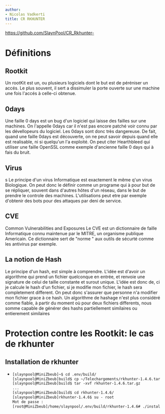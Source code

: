 ```yaml
---
author:
- Nicolas Vadkerti
title: CR RKHUNTER
---
```


<https://github.com/SlaynPool/CR_Rkhunter->

Définitions
===========

Rootkit
-------

Un rootKit est un, ou plusieurs logiciels dont le but est de péréniser
un accés. Le plus souvent, il sert a dissimuler la porte ouverte sur une
machine une fois l'accés à celle-ci obtenue.

0days
-----

Une faille 0 days est un bug d'un logiciel qui laisse des failles sur
une machines. On l'appelle 0days car il n'est pas encore patché voir
connu par les dévellopeurs du logiciel. Les 0days sont donc très
dangereuse. De fait, quand une faille 0days est découverte, on ne peut
savoir depuis quand elle est realisable, ni si quelqu'un l'a exploité.
On peut citer Hearthbleed qui utiliser une faille OpenSSL comme exemple
d'ancienne faille 0 days qui à fais du bruit.

Virus
-----

s Le principe d'un virus Informatique est exactement le même q'un virus
Biologique. On peut donc le définir comme un programe qui à pour but de
se répliquer, souvent dans d'autres hôtes d'un réseau, dans le but de
prendre le controle des machines. L'utilisations peut etre par exemple
d'obtenir des bots pour des attaques par deni de service.

CVE
---

Common Vulnerabilities and Exposures Le CVE est un dictionnaire de
faille Informatique connu maintenue par le MITRE, un organisme publique
Americain. Ce dictionnaire sert de "norme " aux outils de sécurté comme
les antivirus par exemple.

La notion de Hash
-----------------

Le principe d'un hash, est simple à comprendre. L'idée est d'avoir un
algorithme qui prend un fichier quelconque en entrée, et renvoie une
signature de celui de taille constante et surout unique. L'idée est donc
de, ci je calcule le hash d'un fichier, si je modifie mon fichier, le
hash sera completement different. On peut donc s'assurer que personne
n'a modifier mon fichier grace à ce hash. Un algorithme de hashage n'est
plus considéré comme fiable, à partir du moment où pour deux fichiers
differents, nous somme capable de générer des hashs partiellement
similaires ou entierement similaires

Protection contre les Rootkit: le cas de rkhunter
=================================================

 Installation de rkhunter 
-------------------------

-   ``` {#commande/installRkhunter.txt .default caption="Installation de RKHUNTER" label="commande/installRkhunter.txt" style="Style1"}
    [slaynpool@MiniZbeub]~$ cd .env/build/
    [slaynpool@MiniZbeub]build$ cp ~/Telechargements/rkhunter-1.4.6.tar.gz .
    [slaynpool@MiniZbeub]build$ tar -xvf rkhunter-1.4.6.tar.gz
    ...
    [slaynpool@MiniZbeub]build$ cd rkhunter-1.4.6/
    [slaynpool@MiniZbeub]rkhunter-1.4.6$ su - root
    Mot de passe : 
    [root@MiniZbeub]/home/slaynpool/.env/build/rkhunter-1.4.6# ./installer.sh --install
    ```
